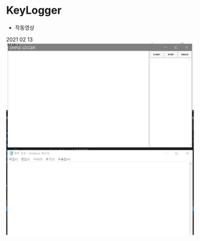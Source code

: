 # KeyLogger

* 작동영상

2021 02 13
<img src="/img/img1.gif" title="px(픽셀) 크기 설정" alt="RubberDuck"></img><br/>
